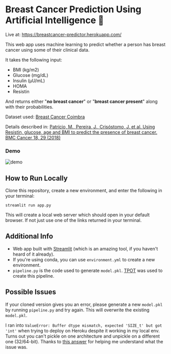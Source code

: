# Breast Cancer Prediction Using Artificial Intelligence 🤖
Live at: https://breastcancer-predictor.herokuapp.com/

This web app uses machine learning to predict whether a person has breast cancer using some of their clinical data.

It takes the following input:

* BMI (kg/m2)
* Glucose (mg/dL)
* Insulin (µU/mL)
* HOMA
* Resistin

And returns either "**no breast cancer**" or "**breast cancer present**" along with their probabilities.

Dataset used: [Breast Cancer Coimbra](https://archive.ics.uci.edu/ml/datasets/Breast+Cancer+Coimbra)

Details described in: [Patrício, M., Pereira, J., Crisóstomo, J. et al. Using Resistin, glucose, age and BMI to predict the presence of breast cancer. BMC Cancer 18, 29 (2018)](https://doi.org/10.1186/s12885-017-3877-1)

### Demo
![demo](https://j.gifs.com/K1Dm5G.gif)

## How to Run Locally
Clone this repository, create a new environment, and enter the following in your terminal:
```shell
streamlit run app.py
```
This will create a local web server which should open in your default browser. If not just use one of the links returned in your terminal.

## Additional Info
* Web app built with [Streamlit](https://github.com/streamlit/streamlit) (which is an amazing tool, if you haven't heard of it already).
* If you're using conda, you can use `environment.yml` to create a new environment.
* `pipeline.py` is the code used to generate `model.pkl`. [TPOT](https://github.com/EpistasisLab/tpot) was used to create this pipeline.

## Possible Issues
If your cloned version gives you an error, please generate a new `model.pkl` by running `pipeline.py` and try again. This will overwrite the existing `model.pkl`.

I ran into ```ValueError: Buffer dtype mismatch, expected 'SIZE_t' but got 'int'``` when trying to deploy on Heroku despite it working in my local env. Turns out you can't pickle on one architecture and unpickle on a different one (32/64-bit). Thanks to [this answer](https://stackoverflow.com/questions/27595982/how-to-save-a-randomforest-in-scikit-learn/27596667) for helping me understand what the issue was.
